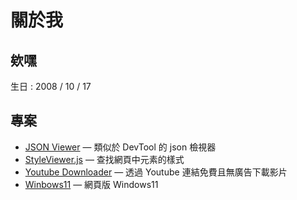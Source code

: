 # 關於我
<!--
**Siyu1017/siyu1017** is a ✨ _special_ ✨ repository because its `README.md` (this file) appears on your GitHub profile.

Here are some ideas to get you started:

- 🔭 I’m currently working on ...
- 🌱 I’m currently learning ...
- 👯 I’m looking to collaborate on ...
- 🤔 I’m looking for help with ...
- 💬 Ask me about ...
- 📫 How to reach me: ...
- 😄 Pronouns: ...
- ⚡ Fun fact: ...
![GitHub stats](https://github-readme-stats.vercel.app/api?username=Siyu1017) 

-->
## 欸嘿
生日 : 2008 / 10 / 17

## 專案
- [JSON Viewer](https://siyu1017.github.io/json-viewer/) — 類似於 DevTool 的 json 檢視器
- [StyleViewer.js](https://siyu1017.github.io/StyleViewer.js) — 查找網頁中元素的樣式
- [Youtube Downloader](https://yt-dler.vercel.app) — 透過 Youtube 連結免費且無廣告下載影片
- [Winbows11](https://winbows11.vercel.app/) — 網頁版 Windows11
